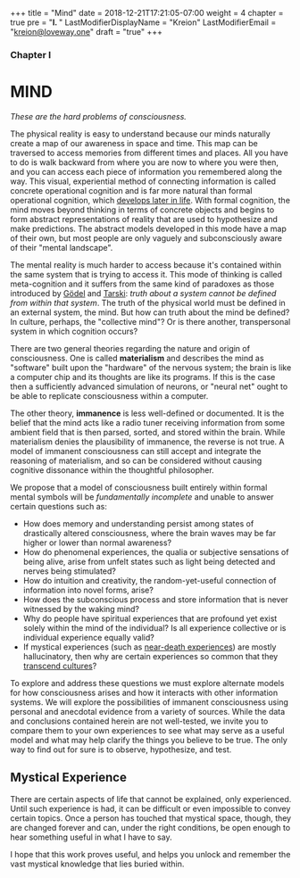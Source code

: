 +++
title = "Mind"
date = 2018-12-21T17:21:05-07:00
weight = 4
chapter = true
pre = "<b>I. </b>"
LastModifierDisplayName = "Kreion"
LastModifierEmail = "<kreion@loveway.one>"
draft = "true"
+++

### Chapter I

# MIND

*These are the hard problems of consciousness.*

<div align="left">

The physical reality is easy to understand because our minds naturally create a map of our awareness in space and time. This map can be traversed to access memories from different times and places. All you have to do is walk backward from where you are now to where you were then, and you can access each piece of information you remembered along the way. This visual, experiential method of connecting information is called concrete operational cognition and is far more natural than formal operational cognition, which [develops later in life](https://en.wikipedia.org/wiki/Cognition#Piaget's_theory_of_cognitive_development). With formal cognition, the mind moves beyond thinking in terms of concrete objects and begins to form abstract representations of reality that are used to hypothesize and make predictions. The abstract models developed in this mode have a map of their own, but most people are only vaguely and subconsciously aware of their "mental landscape". 

The mental reality is much harder to access because it's contained within the same system that is trying to access it. This mode of thinking is called meta-cognition and it suffers from the same kind of paradoxes as those introduced by [Gödel](https://en.wikipedia.org/wiki/G%C3%B6del%27s_incompleteness_theorems) and [Tarski](https://en.wikipedia.org/wiki/Tarski%27s_undefinability_theorem): *truth about a system cannot be defined from within that system*. The truth of the physical world must be defined in an external system, the mind. But how can truth about the mind be defined? In culture, perhaps, the "collective mind"? Or is there another, transpersonal system in which cognition occurs?

There are two general theories regarding the nature and origin of consciousness. One is called **materialism** and describes the mind as "software" built upon the "hardware" of the nervous system; the brain is like a computer chip and its thoughts are like its programs. If this is the case then a sufficiently advanced simulation of neurons, or "neural net" ought to be able to replicate consciousness within a computer.

The other theory, **immanence** is less well-defined or documented. It is the belief that the mind acts like a radio tuner receiving information from some ambient field that is then parsed, sorted, and stored within the brain. While materialism denies the plausibility of immanence, the reverse is not true. A model of immanent consciousness can still accept and integrate the reasoning of materialism, and so can be considered without causing cognitive dissonance within the thoughtful philosopher.

We propose that a model of consciousness built entirely within formal mental symbols will be *fundamentally incomplete* and unable to answer certain questions such as:

* How does memory and understanding persist among states of drastically altered consciousness, where the brain waves may be far higher or lower than normal awareness?
* How do phenomenal experiences, the qualia or subjective sensations of being alive, arise from unfelt states such as light being detected and nerves being stimulated?
* How do intuition and creativity, the random-yet-useful connection of information into novel forms, arise?
* How does the subconscious process and store information that is never witnessed by the waking mind?
* Why do people have spiritual experiences that are profound yet exist solely within the mind of the individual? Is all experience collective or is individual experience equally valid?
* If mystical experiences (such as [near-death experiences](https://en.wikipedia.org/wiki/Near-death_experience)) are mostly hallucinatory, then why are certain experiences so common that they [transcend cultures](https://en.wikipedia.org/wiki/Comparative_mythology)?

To explore and address these questions we must explore alternate models for how consciousness arises and how it interacts with other information systems. We will explore the possibilities of immanent consciousness using personal and anecdotal evidence from a variety of sources. While the data and conclusions contained herein are not well-tested, we invite you to compare them to your own experiences to see what may serve as a useful model and what may help clarify the things you believe to be true. The only way to find out for sure is to observe, hypothesize, and test.

## Mystical Experience
There are certain aspects of life that cannot be explained, only experienced. Until such experience is had, it can be difficult or even impossible to convey certain topics. Once a person has touched that mystical space, though, they are changed forever and can, under the right conditions, be open enough to hear something useful in what I have to say.

I hope that this work proves useful, and helps you unlock and remember the vast mystical knowledge that lies buried within.